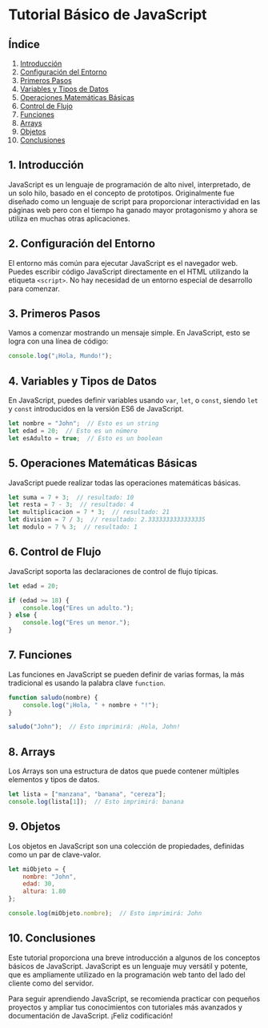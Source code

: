# Tutorial Básico de JavaScript

## Índice

1. [Introducción](#intro)
2. [Configuración del Entorno](#setup)
3. [Primeros Pasos](#first_steps)
4. [Variables y Tipos de Datos](#variables)
5. [Operaciones Matemáticas Básicas](#math_operations)
6. [Control de Flujo](#flow_control)
7. [Funciones](#functions)
8. [Arrays](#arrays)
9. [Objetos](#objects)
10. [Conclusiones](#conclusions)

<a name="intro"></a>
## 1. Introducción

JavaScript es un lenguaje de programación de alto nivel, interpretado, de un solo hilo, basado en el concepto de prototipos. Originalmente fue diseñado como un lenguaje de script para proporcionar interactividad en las páginas web pero con el tiempo ha ganado mayor protagonismo y ahora se utiliza en muchas otras aplicaciones.

<a name="setup"></a>
## 2. Configuración del Entorno

El entorno más común para ejecutar JavaScript es el navegador web. Puedes escribir código JavaScript directamente en el HTML utilizando la etiqueta `<script>`. No hay necesidad de un entorno especial de desarrollo para comenzar.

<a name="first_steps"></a>
## 3. Primeros Pasos

Vamos a comenzar mostrando un mensaje simple. En JavaScript, esto se logra con una línea de código:

```javascript
console.log("¡Hola, Mundo!");
```

<a name="variables"></a>
## 4. Variables y Tipos de Datos

En JavaScript, puedes definir variables usando `var`, `let`, o `const`, siendo `let` y `const` introducidos en la versión ES6 de JavaScript.

```javascript
let nombre = "John";  // Esto es un string
let edad = 20;  // Esto es un número
let esAdulto = true;  // Esto es un boolean
```

<a name="math_operations"></a>
## 5. Operaciones Matemáticas Básicas

JavaScript puede realizar todas las operaciones matemáticas básicas.

```javascript
let suma = 7 + 3;  // resultado: 10
let resta = 7 - 3;  // resultado: 4
let multiplicacion = 7 * 3;  // resultado: 21
let division = 7 / 3;  // resultado: 2.3333333333333335
let modulo = 7 % 3;  // resultado: 1
```

<a name="flow_control"></a>
## 6. Control de Flujo

JavaScript soporta las declaraciones de control de flujo típicas.

```javascript
let edad = 20;

if (edad >= 18) {
    console.log("Eres un adulto.");
} else {
    console.log("Eres un menor.");
}
```

<a name="functions"></a>
## 7. Funciones

Las funciones en JavaScript se pueden definir de varias formas, la más tradicional es usando la palabra clave `function`.

```javascript
function saludo(nombre) {
    console.log("¡Hola, " + nombre + "!");
}

saludo("John");  // Esto imprimirá: ¡Hola, John!
```

<a name="arrays"></a>
## 8. Arrays

Los Arrays son una estructura de datos que puede contener múltiples elementos y tipos de datos.

```javascript
let lista = ["manzana", "banana", "cereza"];
console.log(lista[1]);  // Esto imprimirá: banana
```

<a name="objects"></a>
## 9. Objetos

Los objetos en JavaScript son una colección de propiedades, definidas como un par de clave-valor.

```javascript
let miObjeto = {
    nombre: "John",
    edad: 30,
    altura: 1.80
};

console.log(miObjeto.nombre);  // Esto imprimirá: John
```

<a name="conclusions"></a>
## 10. Conclusiones

Este tutorial proporciona una breve introducción a algunos de los conceptos básicos de JavaScript. JavaScript es un lenguaje muy versátil y potente, que es ampliamente utilizado en la programación web tanto del lado del cliente como del servidor.

Para seguir aprendiendo JavaScript, se recomienda practicar con pequeños proyectos y ampliar tus conocimientos con tutoriales más avanzados y documentación de JavaScript. ¡Feliz codificación!
<!--stackedit_data:
eyJoaXN0b3J5IjpbLTIwMTk2NTkwN119
-->